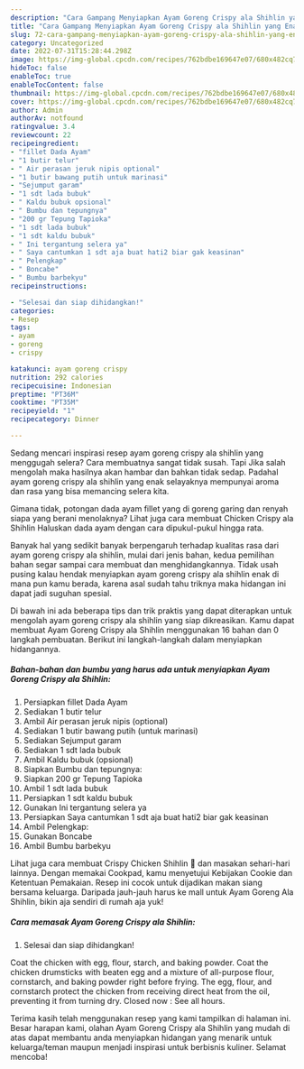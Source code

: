 ```yaml
---
description: "Cara Gampang Menyiapkan Ayam Goreng Crispy ala Shihlin yang Enak Banget"
title: "Cara Gampang Menyiapkan Ayam Goreng Crispy ala Shihlin yang Enak Banget"
slug: 72-cara-gampang-menyiapkan-ayam-goreng-crispy-ala-shihlin-yang-enak-banget
category: Uncategorized
date: 2022-07-31T15:28:44.298Z
image: https://img-global.cpcdn.com/recipes/762bdbe169647e07/680x482cq70/ayam-goreng-crispy-ala-shihlin-foto-resep-utama.jpg
hideToc: false
enableToc: true
enableTocContent: false
thumbnail: https://img-global.cpcdn.com/recipes/762bdbe169647e07/680x482cq70/ayam-goreng-crispy-ala-shihlin-foto-resep-utama.jpg
cover: https://img-global.cpcdn.com/recipes/762bdbe169647e07/680x482cq70/ayam-goreng-crispy-ala-shihlin-foto-resep-utama.jpg
author: Admin
authorAv: notfound
ratingvalue: 3.4
reviewcount: 22
recipeingredient:
- "fillet Dada Ayam"
- "1 butir telur"
- " Air perasan jeruk nipis optional"
- "1 butir bawang putih untuk marinasi"
- "Sejumput garam"
- "1 sdt lada bubuk"
- " Kaldu bubuk opsional"
- " Bumbu dan tepungnya"
- "200 gr Tepung Tapioka"
- "1 sdt lada bubuk"
- "1 sdt kaldu bubuk"
- " Ini tergantung selera ya"
- " Saya cantumkan 1 sdt aja buat hati2 biar gak keasinan"
- " Pelengkap"
- " Boncabe"
- " Bumbu barbekyu"
recipeinstructions:

- "Selesai dan siap dihidangkan!"
categories:
- Resep
tags:
- ayam
- goreng
- crispy

katakunci: ayam goreng crispy 
nutrition: 292 calories
recipecuisine: Indonesian
preptime: "PT36M"
cooktime: "PT35M"
recipeyield: "1"
recipecategory: Dinner

---
```



Sedang mencari inspirasi resep ayam goreng crispy ala shihlin yang menggugah selera? Cara membuatnya sangat tidak susah. Tapi Jika salah mengolah maka hasilnya akan hambar dan bahkan tidak sedap. Padahal ayam goreng crispy ala shihlin yang enak selayaknya mempunyai aroma dan rasa yang bisa memancing selera kita.


Gimana tidak, potongan dada ayam fillet yang di goreng garing dan renyah siapa yang berani menolaknya? Lihat juga cara membuat Chicken Crispy ala Shihlin Haluskan dada ayam dengan cara dipukul-pukul hingga rata.

Banyak hal yang sedikit banyak berpengaruh terhadap kualitas rasa dari ayam goreng crispy ala shihlin, mulai dari jenis bahan, kedua pemilihan bahan segar sampai cara membuat dan menghidangkannya. Tidak usah pusing kalau hendak menyiapkan ayam goreng crispy ala shihlin enak di mana pun kamu berada, karena asal sudah tahu triknya maka hidangan ini dapat jadi suguhan spesial.


Di bawah ini ada beberapa tips dan trik praktis yang dapat diterapkan untuk mengolah ayam goreng crispy ala shihlin yang siap dikreasikan. Kamu dapat membuat Ayam Goreng Crispy ala Shihlin menggunakan 16 bahan dan 0 langkah pembuatan. Berikut ini langkah-langkah dalam menyiapkan hidangannya.

<!--inarticleads1-->

##### Bahan-bahan dan bumbu yang harus ada untuk menyiapkan Ayam Goreng Crispy ala Shihlin:

1. Persiapkan fillet Dada Ayam
1. Sediakan 1 butir telur
1. Ambil  Air perasan jeruk nipis (optional)
1. Sediakan 1 butir bawang putih (untuk marinasi)
1. Sediakan Sejumput garam
1. Sediakan 1 sdt lada bubuk
1. Ambil  Kaldu bubuk (opsional)
1. Siapkan  Bumbu dan tepungnya:
1. Siapkan 200 gr Tepung Tapioka
1. Ambil 1 sdt lada bubuk
1. Persiapkan 1 sdt kaldu bubuk
1. Gunakan  Ini tergantung selera ya
1. Persiapkan  Saya cantumkan 1 sdt aja buat hati2 biar gak keasinan
1. Ambil  Pelengkap:
1. Gunakan  Boncabe
1. Ambil  Bumbu barbekyu


Lihat juga cara membuat Crispy Chicken Shihlin 🍗 dan masakan sehari-hari lainnya. Dengan memakai Cookpad, kamu menyetujui Kebijakan Cookie dan Ketentuan Pemakaian. Resep ini cocok untuk dijadikan makan siang bersama keluarga. Daripada jauh-jauh harus ke mall untuk Ayam Goreng Ala Shihlin, bikin aja sendiri di rumah aja yuk! 

<!--inarticleads2-->

##### Cara memasak Ayam Goreng Crispy ala Shihlin:


1. Selesai dan siap dihidangkan!

Coat the chicken with egg, flour, starch, and baking powder. Coat the chicken drumsticks with beaten egg and a mixture of all-purpose flour, cornstarch, and baking powder right before frying. The egg, flour, and cornstarch protect the chicken from receiving direct heat from the oil, preventing it from turning dry. Closed now : See all hours. 

Terima kasih telah menggunakan resep yang kami tampilkan di halaman ini. Besar harapan kami, olahan Ayam Goreng Crispy ala Shihlin yang mudah di atas dapat membantu anda menyiapkan hidangan yang menarik untuk keluarga/teman maupun menjadi inspirasi untuk berbisnis kuliner. Selamat mencoba!
